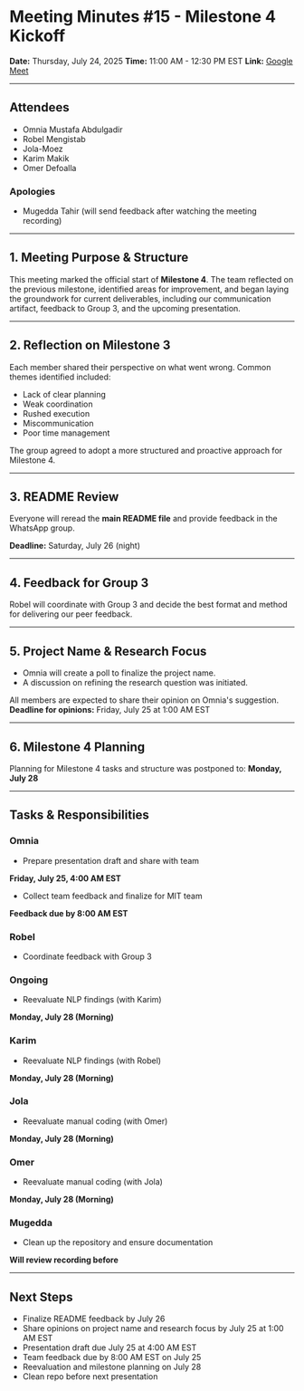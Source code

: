 # Meeting Minutes #15 - Milestone 4 Kickoff

**Date:** Thursday, July 24, 2025
**Time:** 11:00 AM - 12:30 PM EST
**Link:** [Google Meet](https://meet.google.com/adg-xgci-dsa)

---

## Attendees

- Omnia Mustafa Abdulgadir
- Robel Mengistab
- Jola-Moez
- Karim Makik
- Omer Defoalla

### Apologies

- Mugedda Tahir (will send feedback after watching the meeting recording)

---

## 1. Meeting Purpose & Structure

This meeting marked the official start of **Milestone 4**.
The team reflected on the previous milestone, identified areas for improvement,
and began laying the groundwork for current deliverables,
including our communication artifact,
feedback to Group 3, and the upcoming presentation.

---

## 2. Reflection on Milestone 3

Each member shared their perspective on what went wrong.
Common themes identified included:

- Lack of clear planning
- Weak coordination
- Rushed execution
- Miscommunication
- Poor time management

The group agreed to adopt a more structured and
proactive approach for Milestone 4.

---

## 3. README Review

Everyone will reread the **main README file**
and provide feedback in the WhatsApp group.

**Deadline:** Saturday, July 26 (night)

---

## 4. Feedback for Group 3

Robel will coordinate with Group 3 and decide the best format and method for
delivering our peer feedback.

---

## 5. Project Name & Research Focus

- Omnia will create a poll to finalize the project name.
- A discussion on refining the research question was initiated.

All members are expected to share their opinion on Omnia's suggestion.
**Deadline for opinions:** Friday, July 25 at 1:00 AM EST

---

## 6. Milestone 4 Planning

Planning for Milestone 4 tasks and structure was postponed to:
**Monday, July 28**

---

## Tasks & Responsibilities

### Omnia

- Prepare presentation draft and share with team

**Friday, July 25, 4:00 AM EST**

- Collect team feedback and finalize for MIT team

**Feedback due by 8:00 AM EST**

### Robel

- Coordinate feedback with Group 3

### Ongoing

- Reevaluate NLP findings (with Karim)

**Monday, July 28 (Morning)**

### Karim

- Reevaluate NLP findings (with Robel)

**Monday, July 28 (Morning)**

### Jola

- Reevaluate manual coding (with Omer)

**Monday, July 28 (Morning)**

### Omer

- Reevaluate manual coding (with Jola)

**Monday, July 28 (Morning)**

### Mugedda

- Clean up the repository and ensure documentation

**Will review recording before**

---

## Next Steps

- Finalize README feedback by July 26
- Share opinions on project name and research focus by July 25 at 1:00 AM EST
- Presentation draft due July 25 at 4:00 AM EST
- Team feedback due by 8:00 AM EST on July 25
- Reevaluation and milestone planning on July 28
- Clean repo before next presentation
